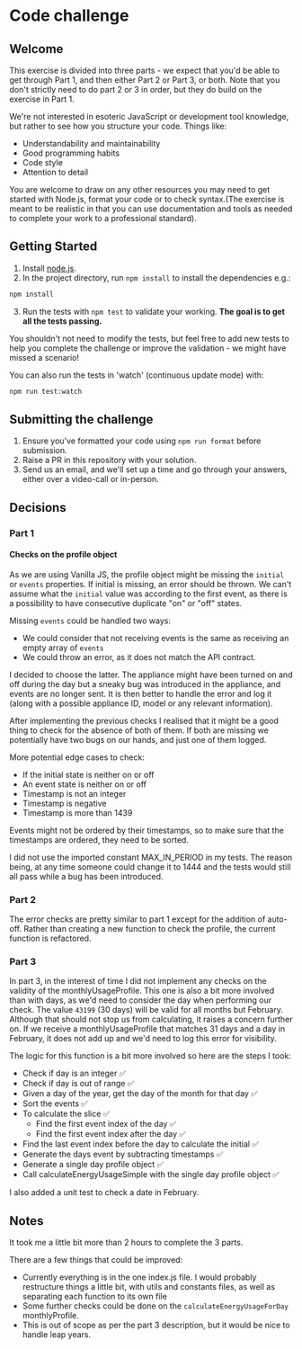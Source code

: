 # Code challenge

## Welcome

This exercise is divided into three parts - we expect that you'd be able to get through Part 1,
and then either Part 2 or Part 3, or both. Note that you don't strictly need to do part 2 or 3 in order,
but they do build on the exercise in Part 1.

We're not interested in esoteric JavaScript or development tool knowledge, but rather to see how you
structure your code. Things like:

- Understandability and maintainability
- Good programming habits
- Code style
- Attention to detail

You are welcome to draw on any other resources you may need to get started with Node.js,
format your code or to check syntax.(The exercise is meant to be realistic in that you can
use documentation and tools as needed to complete your work to a professional standard).

## Getting Started

1. Install [node.js](https://nodejs.org/en/download/).
2. In the project directory, run `npm install` to install the dependencies e.g.:

```sh
npm install
```

3. Run the tests with `npm test` to validate your working. **The goal is to get
all the tests passing.**

You shouldn't not need to modify the tests, but feel free to add new tests to help you complete the
challenge or improve the validation - we might have missed a scenario!

You can also run the tests in 'watch' (continuous update mode) with:

```sh
npm run test:watch
```

## Submitting the challenge

1. Ensure you've formatted your code using `npm run format` before submission.
2. Raise a PR in this repository with your solution.
3. Send us an email, and we'll set up a time and go through your answers, either over a video-call or in-person.

## Decisions

### Part 1

#### Checks on the profile object

As we are using Vanilla JS, the profile object might be missing the `initial` or `events` properties. If initial is missing, an error should be thrown. We can't assume what the `initial` value was according to the first event, as there is a possibility to have consecutive duplicate "on" or "off" states.

Missing `events` could be handled two ways:

- We could consider that not receiving events is the same as receiving an empty array of `events`
- We could throw an error, as it does not match the API contract.

I decided to choose the latter. The appliance might have been turned on and off during the day but a sneaky bug was introduced in the appliance, and events are no longer sent. It is then better to handle the error and log it (along with a possible appliance ID, model or any relevant information).

After implementing the previous checks I realised that it might be a good thing to check for the absence of both of them. If both are missing we potentially have two bugs on our hands, and just one of them logged.

More potential edge cases to check:

- If the initial state is neither on or off
- An event state is neither on or off
- Timestamp is not an integer
- Timestamp is negative
- Timestamp is more than 1439

Events might not be ordered by their timestamps, so to make sure that the timestamps are ordered, they need to be sorted.

I did not use the imported constant MAX_IN_PERIOD in my tests. The reason being, at any time someone could change it to 1444 and the tests would still all pass while a bug has been introduced.

### Part 2

The error checks are pretty similar to part 1 except for the addition of auto-off. Rather than creating a new function to check the profile, the current function is refactored.

### Part 3

In part 3, in the interest of time I did not implement any checks on the validity of the monthlyUsageProfile. This one is also a bit more involved than with days, as we'd need to consider the day when performing our check. The value `43199` (30 days) will be valid for all months but February. Although that should not stop us from calculating, it raises a concern further on. If we receive a monthlyUsageProfile that matches 31 days and a day in February, it does not add up and we'd need to log this error for visibility.

The logic for this function is a bit more involved so here are the steps I took:

- Check if day is an integer ✅
- Check if day is out of range ✅
- Given a day of the year, get the day of the month for that day ✅
- Sort the events ✅
- To calculate the slice ✅
  - Find the first event index of the day ✅
  - Find the first event index after the day ✅
- Find the last event index before the day to calculate the initial ✅
- Generate the days event by subtracting timestamps ✅
- Generate a single day profile object ✅
- Call calculateEnergyUsageSimple with the single day profile object  ✅

I also added a unit test to check a date in February.

## Notes

It took me a little bit more than 2 hours to complete the 3 parts.

There are a few things that could be improved:

- Currently everything is in the one index.js file. I would probably restructure things a little bit, with utils and constants files, as well as separating each function to its own file
- Some further checks could be done on the `calculateEnergyUsageForDay` monthlyProfile.
- This is out of scope as per the part 3 description, but it would be nice to handle leap years.
